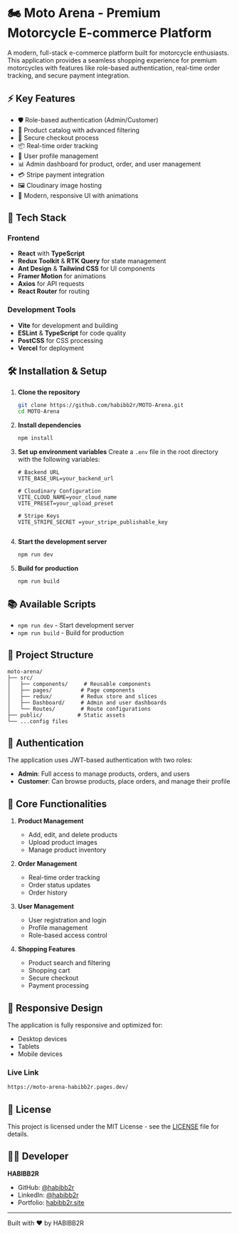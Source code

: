 # 🏍️ Moto Arena - Premium Motorcycle E-commerce Platform

A modern, full-stack e-commerce platform built for motorcycle enthusiasts. This application provides a seamless shopping experience for premium motorcycles with features like role-based authentication, real-time order tracking, and secure payment integration.

## ⚡ Key Features

- 🛡️ Role-based authentication (Admin/Customer)
- 🏪 Product catalog with advanced filtering
- 🛒 Secure checkout process
- 📦 Real-time order tracking
- 👤 User profile management
- 📊 Admin dashboard for product, order, and user management
- 💳 Stripe payment integration
- 🖼️ Cloudinary image hosting
- 🎨 Modern, responsive UI with animations

## 🚀 Tech Stack

### Frontend

- **React** with **TypeScript**
- **Redux Toolkit** & **RTK Query** for state management
- **Ant Design** & **Tailwind CSS** for UI components
- **Framer Motion** for animations
- **Axios** for API requests
- **React Router** for routing



### Development Tools

- **Vite** for development and building
- **ESLint** & **TypeScript** for code quality
- **PostCSS** for CSS processing
- **Vercel** for deployment

## 🛠️ Installation & Setup

1. **Clone the repository**

   ```bash
   git clone https://github.com/habibb2r/MOTO-Arena.git
   cd MOTO-Arena
   ```

2. **Install dependencies**

   ```bash
   npm install
   ```

3. **Set up environment variables**
   Create a `.env` file in the root directory with the following variables:

   ```env
   # Backend URL
   VITE_BASE_URL=your_backend_url

   # Cloudinary Configuration
   VITE_CLOUD_NAME=your_cloud_name
   VITE_PRESET=your_upload_preset

   # Stripe Keys
   VITE_STRIPE_SECRET =your_stripe_publishable_key


4. **Start the development server**

   ```bash
   npm run dev
   ```

5. **Build for production**
   ```bash
   npm run build
   ```

## 📚 Available Scripts

- `npm run dev` - Start development server
- `npm run build` - Build for production


## 🌟 Project Structure

```
moto-arena/
├── src/
│   ├── components/     # Reusable components
│   ├── pages/         # Page components
│   ├── redux/         # Redux store and slices
│   ├── Dashboard/     # Admin and user dashboards
│   └── Routes/        # Route configurations
├── public/           # Static assets
└── ...config files
```

## 🔐 Authentication

The application uses JWT-based authentication with two roles:

- **Admin**: Full access to manage products, orders, and users
- **Customer**: Can browse products, place orders, and manage their profile

## 🎯 Core Functionalities

1. **Product Management**

   - Add, edit, and delete products
   - Upload product images
   - Manage product inventory

2. **Order Management**

   - Real-time order tracking
   - Order status updates
   - Order history

3. **User Management**

   - User registration and login
   - Profile management
   - Role-based access control

4. **Shopping Features**
   - Product search and filtering
   - Shopping cart
   - Secure checkout
   - Payment processing

## 📱 Responsive Design

The application is fully responsive and optimized for:

- Desktop devices
- Tablets
- Mobile devices

### Live Link

```bash
https://moto-arena-habibb2r.pages.dev/
```

## 📄 License

This project is licensed under the MIT License - see the [LICENSE](LICENSE) file for details.

## 👨‍💻 Developer

**HABIBB2R**

- GitHub: [@habibb2r](https://github.com/habibb2r)
- LinkedIn: [@habibb2r](https://linkedin.com/in/habibb2r)
- Portfolio: [habibb2r.site](https://habibb2r.site)

---

Built with ❤️ by HABIBB2R
